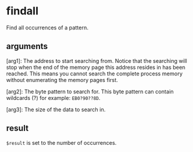 # findall

Find all occurrences of a pattern.

## arguments

\[arg1\]: The address to start searching from. Notice that the searching will stop when the end of the memory page this address resides in has been reached. This means you cannot search the complete process memory without enumerating the memory pages first.

\[arg2\]: The byte pattern to search for. This byte pattern can contain wildcards (?) for example: `EB0?90??8D`.

\[arg3\]: The size of the data to search in.

## result

`$result` is set to the number of occurrences.
